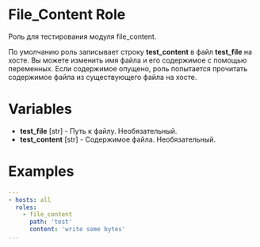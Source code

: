 # File_Content Role

Роль для тестирования модуля file_content.

По умолчанию роль записывает строку **test_content** в файл **test_file** на хосте.
Вы можете изменить имя файла и его содержимое с помощью переменных.
Если содержимое опущено, роль попытается прочитать содержимое файла из существующего файла на хосте.

# Variables

- **test_file** [str] - Путь к файлу. Необязательный.
- **test_content** [str] - Содержимое файла. Необязательный.

# Examples

```yaml
---
- hosts: all
  roles:
    - file_content
      path: 'test'
      content: 'write some bytes'
...
